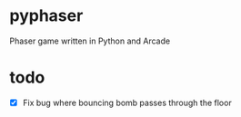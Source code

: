 # pyphaser
Phaser game written in Python and Arcade

# todo
- [x] Fix bug where bouncing bomb passes through the floor